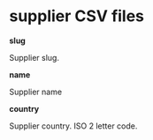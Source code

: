 # supplier CSV files

**slug**

Supplier slug.

**name**

Supplier name

**country**

Supplier country. ISO 2 letter code.